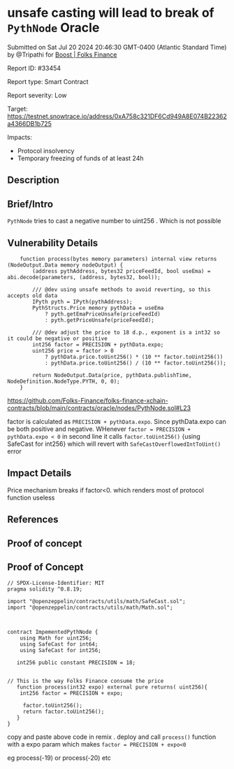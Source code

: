 
# unsafe casting will lead to break of `PythNode` Oracle

Submitted on Sat Jul 20 2024 20:46:30 GMT-0400 (Atlantic Standard Time) by @Tripathi for [Boost | Folks Finance](https://immunefi.com/bounty/folksfinance-boost/)

Report ID: #33454

Report type: Smart Contract

Report severity: Low

Target: https://testnet.snowtrace.io/address/0xA758c321DF6Cd949A8E074B22362a4366DB1b725

Impacts:
- Protocol insolvency
- Temporary freezing of funds of at least 24h

## Description
## Brief/Intro

`PythNode` tries to cast a negative number to uint256 . Which is not possible


## Vulnerability Details
```solidity
    function process(bytes memory parameters) internal view returns (NodeOutput.Data memory nodeOutput) {
        (address pythAddress, bytes32 priceFeedId, bool useEma) = abi.decode(parameters, (address, bytes32, bool));

        /// @dev using unsafe methods to avoid reverting, so this accepts old data
        IPyth pyth = IPyth(pythAddress);
        PythStructs.Price memory pythData = useEma
            ? pyth.getEmaPriceUnsafe(priceFeedId)
            : pyth.getPriceUnsafe(priceFeedId);

        /// @dev adjust the price to 18 d.p., exponent is a int32 so it could be negative or positive
        int256 factor = PRECISION + pythData.expo;
        uint256 price = factor > 0
            ? pythData.price.toUint256() * (10 ** factor.toUint256())
            : pythData.price.toUint256() / (10 ** factor.toUint256());

        return NodeOutput.Data(price, pythData.publishTime, NodeDefinition.NodeType.PYTH, 0, 0);
    }
```
https://github.com/Folks-Finance/folks-finance-xchain-contracts/blob/main/contracts/oracle/nodes/PythNode.sol#L23

factor is calculated as `PRECISION + pythData.expo`. Since pythData.expo can be both positive and negative. WHenever `factor = PRECISION + pythData.expo < 0` in second line it calls  `factor.toUint256()` {using SafeCast for int256}  which will revert with `SafeCastOverflowedIntToUint()` error
## Impact Details

Price mechanism breaks if factor<0. which renders most of protocol function useless 

## References



        
## Proof of concept
## Proof of Concept

```solidity
// SPDX-License-Identifier: MIT
pragma solidity ^0.8.19;

import "@openzeppelin/contracts/utils/math/SafeCast.sol";
import "@openzeppelin/contracts/utils/math/Math.sol";



contract ImpementedPythNode {
    using Math for uint256;
    using SafeCast for int64;
    using SafeCast for int256;
  
   int256 public constant PRECISION = 18;
  

// This is the way Folks Finance consume the price
   function process(int32 expo) external pure returns( uint256){
    int256 factor = PRECISION + expo;

     factor.toUint256();
     return factor.toUint256();
   }
}

```

copy and paste above code in remix . deploy and call `process()` function with a expo param which makes `factor = PRECISION + expo<0`

eg process(-19) or process(-20) etc